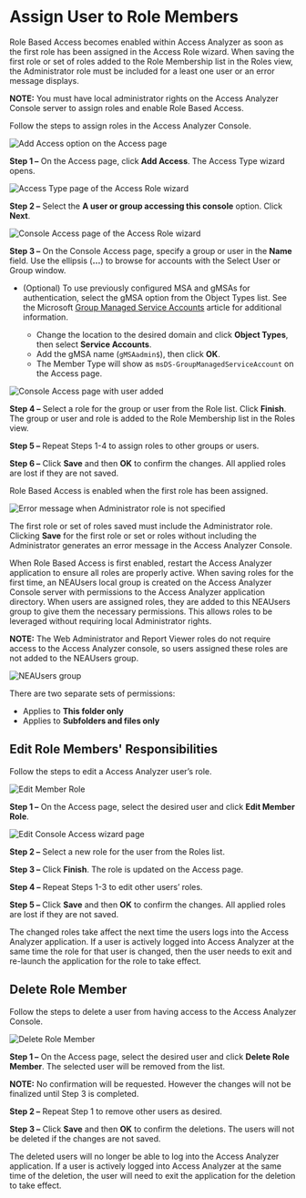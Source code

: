 # Assign User to Role Members

Role Based Access becomes enabled within Access Analyzer as soon as the first role has been assigned in the Access Role wizard. When saving the first role or set of roles added to the Role Membership list in the Roles view, the Administrator role must be included for a least one user or an error message displays.

__NOTE:__ You must have local administrator rights on the Access Analyzer Console server to assign roles and enable Role Based Access.

Follow the steps to assign roles in the Access Analyzer Console.

![Add Access option on the Access page](/static/img/product_docs/accessanalyzer/accessanalyzer/enterpriseauditor/admin/settings/access/rolebased/addaccess.png)

__Step 1 –__ On the Access page, click __Add Access__. The Access Type wizard opens.

![Access Type page of the Access Role wizard](/static/img/product_docs/accessanalyzer/accessanalyzer/enterpriseauditor/admin/settings/access/rolebased/accesstypeuser.png)

__Step 2 –__ Select the __A user or group accessing this console__ option. Click __Next__.

![Console Access page of the Access Role wizard](/static/img/product_docs/accessanalyzer/accessanalyzer/enterpriseauditor/admin/settings/access/rolebased/consoleaccess.png)

__Step 3 –__ On the Console Access page, specify a group or user in the __Name__ field. Use the ellipsis (__…__) to browse for accounts with the Select User or Group window.

- (Optional) To use previously configured MSA and gMSAs for authentication, select the gMSA option from the Object Types list. See the Microsoft [Group Managed Service Accounts](https://learn.microsoft.com/en-us/windows-server/security/group-managed-service-accounts/group-managed-service-accounts-overview) article for additional information.

  - Change the location to the desired domain and click __Object Types__, then select __Service Accounts__.
  - Add the gMSA name (```gMSAadmin$```), then click __OK__.
  - The Member Type will show as ```msDS-GroupManagedServiceAccount``` on the Access page.

![Console Access page with user added](/static/img/product_docs/accessanalyzer/accessanalyzer/enterpriseauditor/admin/settings/access/rolebased/consoleaccessfinish.png)

__Step 4 –__ Select a role for the group or user from the Role list. Click __Finish__. The group or user and role is added to the Role Membership list in the Roles view.

__Step 5 –__ Repeat Steps 1-4 to assign roles to other groups or users.

__Step 6 –__ Click __Save__ and then __OK__ to confirm the changes. All applied roles are lost if they are not saved.

Role Based Access is enabled when the first role has been assigned.

![Error message when Administrator role is not specified](/static/img/product_docs/accessanalyzer/accessanalyzer/enterpriseauditor/admin/settings/access/rolebased/noadminerror.png)

The first role or set of roles saved must include the Administrator role. Clicking __Save__ for the first role or set or roles without including the Administrator generates an error message in the Access Analyzer Console.

When Role Based Access is first enabled, restart the Access Analyzer application to ensure all roles are properly active. When saving roles for the first time, an NEAUsers local group is created on the Access Analyzer Console server with permissions to the Access Analyzer application directory. When users are assigned roles, they are added to this NEAUsers group to give them the necessary permissions. This allows roles to be leveraged without requiring local Administrator rights.

__NOTE:__ The Web Administrator and Report Viewer roles do not require access to the Access Analyzer console, so users assigned these roles are not added to the NEAUsers group.

![NEAUsers group](/static/img/product_docs/accessanalyzer/accessanalyzer/enterpriseauditor/admin/settings/access/rolebased/neausersgroup.png)

There are two separate sets of permissions:

- Applies to __This folder only__
- Applies to __Subfolders and files only__

## Edit Role Members' Responsibilities

Follow the steps to edit a Access Analyzer user’s role.

![Edit Member Role](/static/img/product_docs/accessanalyzer/accessanalyzer/enterpriseauditor/admin/settings/access/rolebased/editmemberrole.png)

__Step 1 –__ On the Access page, select the desired user and click __Edit Member Role__.

![Edit Console Access wizard page](/static/img/product_docs/accessanalyzer/accessanalyzer/enterpriseauditor/admin/settings/access/rolebased/consoleaccessedit.png)

__Step 2 –__ Select a new role for the user from the Roles list.

__Step 3 –__ Click __Finish__. The role is updated on the Access page.

__Step 4 –__ Repeat Steps 1-3 to edit other users’ roles.

__Step 5 –__ Click __Save__ and then __OK__ to confirm the changes. All applied roles are lost if they are not saved.

The changed roles take affect the next time the users logs into the Access Analyzer application. If a user is actively logged into Access Analyzer at the same time the role for that user is changed, then the user needs to exit and re-launch the application for the role to take effect.

## Delete Role Member

Follow the steps to delete a user from having access to the Access Analyzer Console.

![Delete Role Member](/static/img/product_docs/accessanalyzer/accessanalyzer/enterpriseauditor/admin/settings/access/rolebased/deleterolemember.png)

__Step 1 –__ On the Access page, select the desired user and click __Delete Role Member__. The selected user will be removed from the list.

__NOTE:__ No confirmation will be requested. However the changes will not be finalized until Step 3 is completed.

__Step 2 –__ Repeat Step 1 to remove other users as desired.

__Step 3 –__ Click __Save__ and then __OK__ to confirm the deletions. The users will not be deleted if the changes are not saved.

The deleted users will no longer be able to log into the Access Analyzer application. If a user is actively logged into Access Analyzer at the same time of the deletion, the user will need to exit the application for the deletion to take effect.
